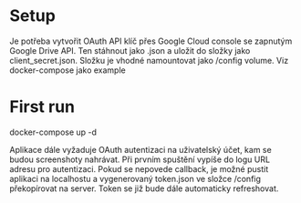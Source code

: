 # Setup

Je potřeba vytvořit OAuth API klíč přes Google Cloud console se zapnutým Google Drive API. Ten stáhnout jako .json a uložit do složky jako client_secret.json. Složku je vhodné namountovat jako /config volume.
Viz docker-compose jako example

# First run

docker-compose up -d

Aplikace dále vyžaduje OAuth autentizaci na uživatelský účet, kam se budou screenshoty nahrávat. Při prvním spuštění vypíše do logu URL adresu pro autentizaci. Pokud se nepovede callback, je možné pustit aplikaci na localhostu a vygenerovaný token.json ve složce /config překopírovat na server. Token se již bude dále automaticky refreshovat.
